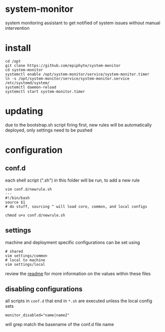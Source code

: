system-monitor
===

system monitoring assistant to get notified of system issues without manual intervention

# install

```
cd /opt
git clone https://github.com/epiphyte/system-monitor
cd system-monitor
systemctl enable /opt/system-monitor/service/system-monitor.timer
ln -s /opt/system-monitor/service/system-monitor.service /etc/systemd/system/
systemctl daemon-reload
systemctl start system-monitor.timer
```

# updating

due to the bootstrap.sh script firing first, new rules will be automatically deployed, only settings need to be pushed

# configuration

## conf.d

each shell script (".sh") in this folder will be run, to add a new rule

```
vim conf.d/newrule.sh
---
#!/bin/bash
source $1
# do stuff, sourcing ^ will load core, common, and local configs
```

```
chmod u+x conf.d/newrule.sh
```

## settings

machine and deployment specific configurations can be set using

```
# shared
vim settings/common
# local to machine
vim settings/local
```

review the [readme](settings/README.md) for more information on the values within these files

## disabling configurations

all scripts in `conf.d` that end in `*.sh` are executed unless the local config sets
```
monitor_disabled="name|name2"
```

will grep match the basename of the conf.d file name
